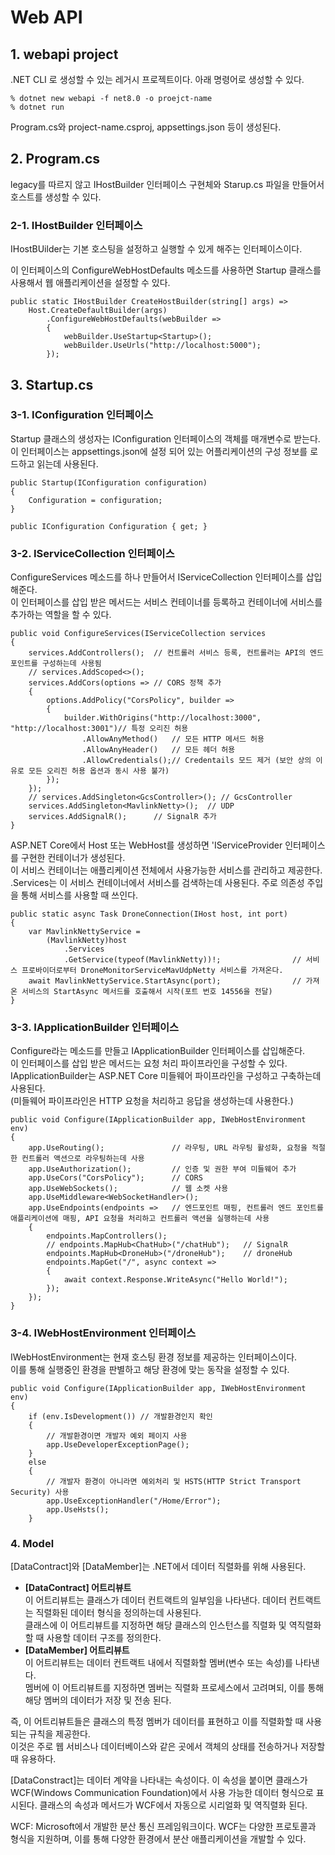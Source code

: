 # Web API

## 1. webapi project
.NET CLI 로 생성할 수 있는 레거시 프로젝트이다. 아래 명령어로 생성할 수 있다.

    % dotnet new webapi -f net8.0 -o proejct-name 
    % dotnet run    

Program.cs와 project-name.csproj, appsettings.json 등이 생성된다. 

## 2. Program.cs
legacy를 따르지 않고 IHostBuilder 인터페이스 구현체와 Starup.cs 파일을 만들어서 호스트를 생성할 수 있다.

### 2-1. IHostBuilder 인터페이스
IHostBUilder는 기본 호스팅을 설정하고 실행할 수 있게 해주는 인터페이스이다.   

이 인터페이스의 ConfigureWebHostDefaults 메소드를 사용하면 Startup 클래스를 사용해서 웹 애플리케이션을 설정할 수 있다.

    public static IHostBuilder CreateHostBuilder(string[] args) => 
        Host.CreateDefaultBuilder(args)                            
            .ConfigureWebHostDefaults(webBuilder =>                
            {
                webBuilder.UseStartup<Startup>();                 
                webBuilder.UseUrls("http://localhost:5000");
            });

## 3. Startup.cs
### 3-1. IConfiguration 인터페이스 
Startup 클래스의 생성자는 IConfiguration 인터페이스의 객체를 매개변수로 받는다.  
이 인터페이스는 appsettings.json에 설정 되어 있는 어플리케이션의 구성 정보를 로드하고 읽는데 사용된다.

    public Startup(IConfiguration configuration)
    {
        Configuration = configuration;
    }

    public IConfiguration Configuration { get; }

### 3-2. IServiceCollection 인터페이스 
ConfigureServices 메소드를 하나 만들어서 IServiceCollection 인터페이스를 삽입해준다.  
이 인터페이스를 삽입 받은 메서드는 서비스 컨테이너를 등록하고 컨테이너에 서비스를 추가하는 역할을 할 수 있다.

    public void ConfigureServices(IServiceCollection services
    {
        services.AddControllers();  // 컨트롤러 서비스 등록, 컨트롤러는 API의 엔드포인트를 구성하는데 사용됨
        // services.AddScoped<>();         
        services.AddCors(options => // CORS 정책 추가
        {
            options.AddPolicy("CorsPolicy", builder =>
            {
                builder.WithOrigins("http://localhost:3000", "http://localhost:3001")// 특정 오리진 허용
                    .AllowAnyMethod()   // 모든 HTTP 메서드 허용
                    .AllowAnyHeader()   // 모든 헤더 허용
                    .AllowCredentials();// Credentails 모드 제거 (보안 상의 이유로 모든 오리진 허용 옵션과 동시 사용 불가)
            });
        });
        // services.AddSingleton<GcsController>(); // GcsController
        services.AddSingleton<MavlinkNetty>();  // UDP 
        services.AddSignalR();      // SignalR 추가
    }

ASP.NET Core에서 Host 또는 WebHost를 생성하면 'IServiceProvider 인터페이스를 구현한 컨테이너가 생성된다.  
이 서비스 컨테이너는 애플리케이션 전체에서 사용가능한 서비스를 관리하고 제공한다.  
.Services는 이 서비스 컨테이너에서 서비스를 검색하는데 사용된다. 주로 의존성 주입을 통해 서비스를 사용할 때 쓰인다.

    public static async Task DroneConnection(IHost host, int port)
    {
        var MavlinkNettyService =
            (MavlinkNetty)host 
                .Services                                          
                .GetService(typeof(MavlinkNetty))!;                // 서비스 프로바이더로부터 DroneMonitorServiceMavUdpNetty 서비스를 가져온다.
        await MavlinkNettyService.StartAsync(port);                // 가져온 서비스의 StartAsync 메서드를 호출해서 시작(포트 번호 14556을 전달)
    }

### 3-3. IApplicationBuilder 인터페이스
Configure라는 메소드를 만들고 IApplicationBuilder 인터페이스를 삽입해준다.  
이 인터페이스를 삽입 받은 메서드는 요청 처리 파이프라인을 구성할 수 있다.  
IApplicationBuilder는 ASP.NET Core 미들웨어 파이프라인을 구성하고 구축하는데 사용된다.  
(미들웨어 파이프라인은 HTTP 요청을 처리하고 응답을 생성하는데 사용한다.) 


    public void Configure(IApplicationBuilder app, IWebHostEnvironment env)
    {
        app.UseRouting();               // 라우팅, URL 라우팅 활성화, 요청을 적절한 컨트롤러 액션으로 라우팅하는데 사용
        app.UseAuthorization();         // 인증 및 권한 부여 미들웨어 추가
        app.UseCors("CorsPolicy");      // CORS
        app.UseWebSockets();            // 웹 소켓 사용
        app.UseMiddleware<WebSocketHandler>();
        app.UseEndpoints(endpoints =>   // 엔드포인트 매핑, 컨트롤러 엔드 포인트를 애플리케이션에 매핑, API 요청을 처리하고 컨트롤러 액션을 실행하는데 사용 
        {
            endpoints.MapControllers();
            // endpoints.MapHub<ChatHub>("/chatHub");   // SignalR
            endpoints.MapHub<DroneHub>("/droneHub");    // droneHub
            endpoints.MapGet("/", async context =>
            {
                await context.Response.WriteAsync("Hello World!");
            });
        });
    }

### 3-4. IWebHostEnvironment 인터페이스
IWebHostEnvironment는 현재 호스팅 환경 정보를 제공하는 인터페이스이다.   
이를 통해 실행중인 환경을 판별하고 해당 환경에 맞는 동작을 설정할 수 있다.

    public void Configure(IApplicationBuilder app, IWebHostEnvironment env)
    {
        if (env.IsDevelopment()) // 개발환경인지 확인
        {
            // 개발환경이면 개발자 예외 페이지 사용
            app.UseDeveloperExceptionPage();
        }
        else
        {
            // 개발자 환경이 아니라면 예외처리 및 HSTS(HTTP Strict Transport Security) 사용
            app.UseExceptionHandler("/Home/Error");
            app.UseHsts();
        }

### 4. Model
[DataContract]와 [DataMember]는 .NET에서 데이터 직렬화를 위해 사용된다.  
- **[DataContract] 어트리뷰트**  
    이 어트리뷰트는 클래스가 데이터 컨트랙트의 일부임을 나타낸다. 데이터 컨트랙트는 직렬화된 데이터 형식을 정의하는데 사용된다.    
    클래스에 이 어트리뷰트를 지정하면 해당 클래스의 인스턴스를 직렬화 및 역직렬화할 때 사용할 데이터 구조를 정의한다.    
- **[DataMember] 어트리뷰트**  
    이 어트리뷰트는 데이터 컨트랙트 내에서 직렬화할 멤버(변수 또는 속성)를 나타낸다.  
    멤버에 이 어트리뷰트를 지정하면 멤버는 직렬화 프로세스에서 고려며되, 이를 통해 해당 멤버의 데이터가 저장 및 전송 된다.  

즉, 이 어트리뷰트들은 클래스의 특정 멤버가 데이터를 표현하고 이를 직렬화할 때 사용되는 규칙을 제공한다.   
이것은 주로 웹 서비스나 데이터베이스와 같은 곳에서 객체의 상태를 전송하거나 저장할 때 유용하다.  

[DataConstract]는 데이터 계약을 나타내는 속성이다. 이 속성을 붙이면 클래스가 WCF(Windows Communication Foundation)에서 사용 가능한 데이터 형식으로 표시된다. 클래스의 속성과 메서드가 WCF에서 자동으로 시리얼화 및 역직렬화 된다.

WCF: Microsoft에서 개발한 분산 통신 프레임워크이다. WCF는 다양한 프로토콜과 형식을 지원하며, 이를 통해 다양한 환경에서 분산 애플리케이션을 개발할 수 있다.